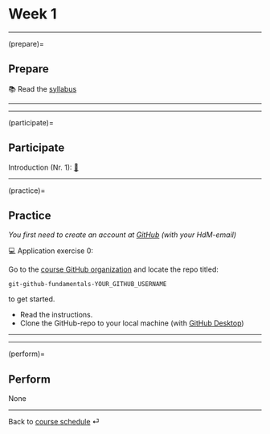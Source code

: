 # Week 1


---

(prepare)=
## Prepare

📚 Read the [syllabus](../docs/course-syllabus.md)


---

---


(participate)=
## Participate

Introduction (Nr. 1): [📑](https://docs.google.com/presentation/d/14mDixoFHReJhc7D3G0ooC_CZJ8R14AcjJLXqFfUmKgo/export/pdf)


---

(practice)=
## Practice

*You first need to create an account at [GitHub](https://github.com/) (with your HdM-email)*


💻 Application exercise 0: 

Go to the [course GitHub organization](https://github.com/orgs/om2-ws22/repositories) and locate the repo titled:

`git-github-fundamentals-YOUR_GITHUB_USERNAME` 

to get started.

- Read the instructions.
- Clone the GitHub-repo to your local machine (with [GitHub Desktop](https://docs.github.com/en/repositories/creating-and-managing-repositories/cloning-a-repository))


---

---

(perform)=
## Perform

None



---


Back to [course schedule](../docs/course-schedule.md) ⏎